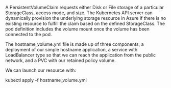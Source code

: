 A PersistentVolumeClaim requests either Disk or File storage of a particular StorageClass, access mode, and size. The Kubernetes API server can dynamically provision the underlying storage resource in Azure if there is no existing resource to fulfill the claim based on the defined StorageClass. The pod definition includes the volume mount once the volume has been connected to the pod.

The hostname_volume.yml file is made up of three components, a deployment of our simple hostname application, a service with LoadBalancer type so that we can reach the application from the public network, and a PVC with our retained policy volume. 

We can launch our resource with:

kubectl apply -f hostname_volume.yml
